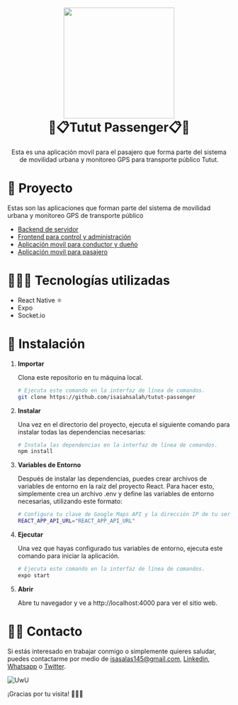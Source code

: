 <h1 align="center">
<img height=250 src='https://i.imgur.com/lMFvclh.png'/>  
<br/>
  💫📋Tutut Passenger📋💫
</h1>
<p align="center">
    Esta es una aplicación movil para el pasajero que forma parte del sistema de movilidad urbana y monitoreo GPS para transporte público Tutut.</p>

# 🧱 Proyecto

Estas son las aplicaciones que forman parte del sistema de movilidad urbana y monitoreo GPS de transporte público

- <a href="https://github.com/isaiahsalah/tutut-server">Backend de servidor</a>
- <a href="https://github.com/isaiahsalah/tutut-control">Frontend para control y administración</a>
- <a href="https://github.com/isaiahsalah/tutut-driver-owner">Aplicación movil para conductor y dueño</a>
- <a href="https://github.com/isaiahsalah/tutut-passenger">Aplicación movil para pasajero</a>

# 🧑🏻‍💻 Tecnologías utilizadas

- React Native ⚛️
- Expo
- Socket.io

# 🚀 Instalación

1. **Importar**

   Clona este repositorio en tu máquina local.

   ```sh
   # Ejecuta este comando en la interfaz de línea de comandos.
   git clone https://github.com/isaiahsalah/tutut-passenger
   ```

2. **Instalar**

   Una vez en el directorio del proyecto, ejecuta el siguiente comando para instalar todas las dependencias necesarias:

   ```sh
   # Instala las dependencias en la interfaz de línea de comandos.
   npm install
   ```

3. **Variables de Entorno**

   Después de instalar las dependencias, puedes crear archivos de variables de entorno en la raíz del proyecto React. Para hacer esto, simplemente crea un archivo .env y define las variables de entorno necesarias, utilizando este formato:

   ```sh
   # Configura tu clave de Google Maps API y la dirección IP de tu servidor
   REACT_APP_API_URL="REACT_APP_API_URL"
   ```

4. **Ejecutar**

   Una vez que hayas configurado tus variables de entorno, ejecuta este comando para iniciar la aplicación.

   ```sh
   # Ejecuta este comando en la interfaz de línea de comandos.
   expo start
   ```

5. **Abrir**

   Abre tu navegador y ve a http://localhost:4000 para ver el sitio web.

# 👋🏻 Contacto

Si estás interesado en trabajar conmigo o simplemente quieres saludar, puedes contactarme por medio de [isasalas145@gmail.com](mailto:isasalas145@gmail.com), [Linkedin](https://www.linkedin.com/in/isaiahsalah/), [Whatsapp](https://api.whatsapp.com/send?phone=59170881108&text=%20) o [Twitter](https://twitter.com/isaiahSalah).

![UwU](https://i.giphy.com/media/X6SPa7Q4BIc7K/giphy.webp)

¡Gracias por tu visita! 🫶🏻🤓
